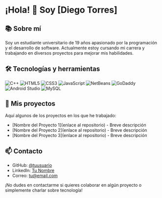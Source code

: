 # ¡Hola! 👋 Soy [Diego Torres]

## 📚 Sobre mí
Soy un estudiante universitario de 19 años apasionado por la programación y el desarrollo de software. Actualmente estoy cursando mi carrera y trabajando en diversos proyectos para mejorar mis habilidades.

## 🛠️ Tecnologías y herramientas
![C++](https://img.shields.io/badge/-C++-00599C?style=flat-square&logo=c%2B%2B&logoColor=white)
![HTML5](https://img.shields.io/badge/-HTML5-E34F26?style=flat-square&logo=html5&logoColor=white)
![CSS3](https://img.shields.io/badge/-CSS3-1572B6?style=flat-square&logo=css3&logoColor=white)
![JavaScript](https://img.shields.io/badge/-JavaScript-F7DF1E?style=flat-square&logo=javascript&logoColor=black)
![NetBeans](https://img.shields.io/badge/-NetBeans-1B6AC6?style=flat-square&logo=apache-netbeans-ide&logoColor=white)
![GoDaddy](https://img.shields.io/badge/-GoDaddy-1BDBDB?style=flat-square&logo=godaddy&logoColor=white)
![Android Studio](https://img.shields.io/badge/-Android%20Studio-3DDC84?style=flat-square&logo=android-studio&logoColor=white)
![MySQL](https://img.shields.io/badge/-MySQL-4479A1?style=flat-square&logo=mysql&logoColor=white)

## 🚀 Mis proyectos
Aquí algunos de los proyectos en los que he trabajado:
- [Nombre del Proyecto 1](enlace al repositorio) - Breve descripción
- [Nombre del Proyecto 2](enlace al repositorio) - Breve descripción
- [Nombre del Proyecto 3](enlace al repositorio) - Breve descripción

## 📫 Contacto
- GitHub: [@tuusuario](https://github.com/tuusuario)
- LinkedIn: [Tu Nombre](https://www.linkedin.com/in/tunombre/)
- Correo: tu@email.com

¡No dudes en contactarme si quieres colaborar en algún proyecto o simplemente charlar sobre tecnología!
